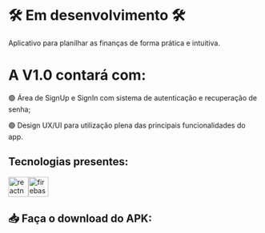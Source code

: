 <h1>🛠️ Em desenvolvimento 🛠️</h1>
<p>Aplicativo para planilhar as finanças de forma prática e intuitiva.</p>
<h1 align="left">A V1.0 contará com:</h1>
<p align="left">🟢 Área de SignUp e SignIn com sistema de autenticação e recuperação de senha;</p>
<p align="left">🟢 Design UX/UI para utilização plena das principais funcionalidades do app.</p>
<h2 align="left">Tecnologias presentes:</h2>
<p align="left"><a href="https://reactnative.dev/" target="_blank" rel="noreferrer"> <img src="https://reactnative.dev/img/header_logo.svg" alt="reactnative" width="40" height="40"/></a><a href="https://firebase.google.com/" target="_blank" rel="noreferrer"><img src="https://www.vectorlogo.zone/logos/firebase/firebase-icon.svg" alt="firebase" width="40" height="40"/></a></p>
<h2 align="left">📥 Faça o download do APK:</h2>

